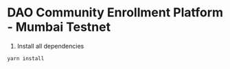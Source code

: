 # DAO Community Enrollment Platform - Mumbai Testnet

1. Install all dependencies
```
yarn install 
```


